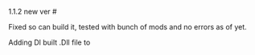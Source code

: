 1.1.2
new ver #

Fixed so can build it,
tested with bunch of mods and no errors as of yet.

Adding Dl built .Dll file to
